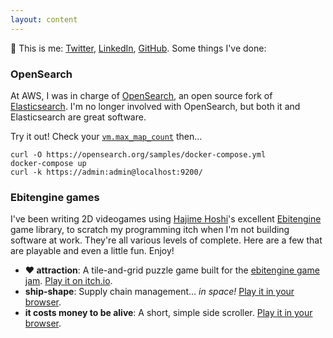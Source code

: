 ```yaml
---
layout: content
---
```


:wave: This is me: [Twitter](https://twitter.com/JulesGraybill), [LinkedIn](https://www.linkedin.com/in/jules-graybill/), [GitHub](https://github.com/jcgraybill).  Some things I've done:

### OpenSearch
At AWS, I was in charge of [OpenSearch](https://opensearch.org/), an open source fork of [Elasticsearch](https://www.elastic.co/elasticsearch/). I'm no longer involved with OpenSearch, but both it and Elasticsearch are great software.

Try it out! Check your [`vm.max_map_count`](https://opensearch.org/docs/latest/opensearch/install/important-settings/) then...

    curl -O https://opensearch.org/samples/docker-compose.yml
    docker-compose up
    curl -k https://admin:admin@localhost:9200/

### Ebitengine games
I've been writing 2D videogames using [Hajime Hoshi](https://hajimehoshi.com/)'s excellent [Ebitengine](https://ebiten.org/) game library, to scratch my programming itch when I'm not building software at work. They're all various levels of complete. Here are a few that are playable and even a little fun. Enjoy!
* **❤️ attraction**: A tile-and-grid puzzle game built for the [ebitengine game jam](https://itch.io/jam/ebiten-game-jam). [Play it on itch.io](https://ivlivs.itch.io/attraction).
* **ship-shape**:  Supply chain management... *in space!* [Play it in your browser](/ship-shape/).
* **it costs money to be alive**: A short, simple side scroller. [Play it in your browser](/it-costs-money/).


